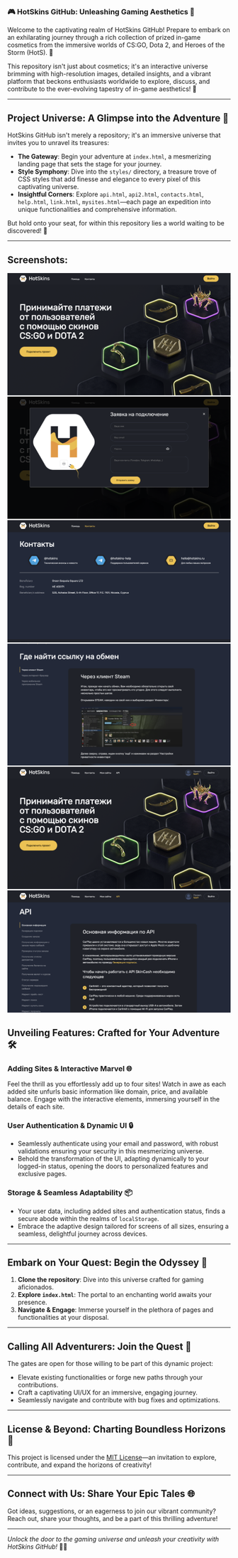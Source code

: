 ### 🎮 HotSkins GitHub: Unleashing Gaming Aesthetics 🌟

Welcome to the captivating realm of HotSkins GitHub! Prepare to embark on an exhilarating journey through a rich collection of prized in-game cosmetics from the immersive worlds of CS:GO, Dota 2, and Heroes of the Storm (HotS). 🚀

This repository isn't just about cosmetics; it's an interactive universe brimming with high-resolution images, detailed insights, and a vibrant platform that beckons enthusiasts worldwide to explore, discuss, and contribute to the ever-evolving tapestry of in-game aesthetics! 🌌

---

## Project Universe: A Glimpse into the Adventure 🚀

HotSkins GitHub isn't merely a repository; it's an immersive universe that invites you to unravel its treasures:

- **The Gateway**: Begin your adventure at `index.html`, a mesmerizing landing page that sets the stage for your journey.
- **Style Symphony**: Dive into the `styles/` directory, a treasure trove of CSS styles that add finesse and elegance to every pixel of this captivating universe.
- **Insightful Corners**: Explore `api.html`, `api2.html`, `contacts.html`, `help.html`, `link.html`, `mysites.html`—each page an expedition into unique functionalities and comprehensive information.

But hold onto your seat, for within this repository lies a world waiting to be discovered! 🌟

---

## Screenshots:

![hotskins](./assets/hotskins1.png)
![hotskins](./assets/hotskins2.png)
![hotskins](./assets/hotskins3.png)
![hotskins](./assets/hotskins4.png)
![hotskins](./assets/hotskins5.png)
![hotskins](./assets/hotskins6.png)

## Unveiling Features: Crafted for Your Adventure 🛠️

### Adding Sites & Interactive Marvel 🌐

Feel the thrill as you effortlessly add up to four sites! Watch in awe as each added site unfurls basic information like domain, price, and available balance. Engage with the interactive elements, immersing yourself in the details of each site.

### User Authentication & Dynamic UI 🔒

- Seamlessly authenticate using your email and password, with robust validations ensuring your security in this mesmerizing universe.
- Behold the transformation of the UI, adapting dynamically to your logged-in status, opening the doors to personalized features and exclusive pages.

### Storage & Seamless Adaptability 📦

- Your user data, including added sites and authentication status, finds a secure abode within the realms of `localStorage`.
- Embrace the adaptive design tailored for screens of all sizes, ensuring a seamless, delightful journey across devices.

---

## Embark on Your Quest: Begin the Odyssey 🚀

1. **Clone the repository**: Dive into this universe crafted for gaming aficionados.
2. **Explore `index.html`**: The portal to an enchanting world awaits your presence.
3. **Navigate & Engage**: Immerse yourself in the plethora of pages and functionalities at your disposal.

---

## Calling All Adventurers: Join the Quest 🤝

The gates are open for those willing to be part of this dynamic project:

- Elevate existing functionalities or forge new paths through your contributions.
- Craft a captivating UI/UX for an immersive, engaging journey.
- Seamlessly navigate and contribute with bug fixes and optimizations.

---

## License & Beyond: Charting Boundless Horizons 📜

This project is licensed under the [MIT License](LICENSE)—an invitation to explore, contribute, and expand the horizons of creativity!

---

## Connect with Us: Share Your Epic Tales 🌐

Got ideas, suggestions, or an eagerness to join our vibrant community? Reach out, share your thoughts, and be a part of this thrilling adventure!

---

*Unlock the door to the gaming universe and unleash your creativity with HotSkins GitHub!* 🌟✨
